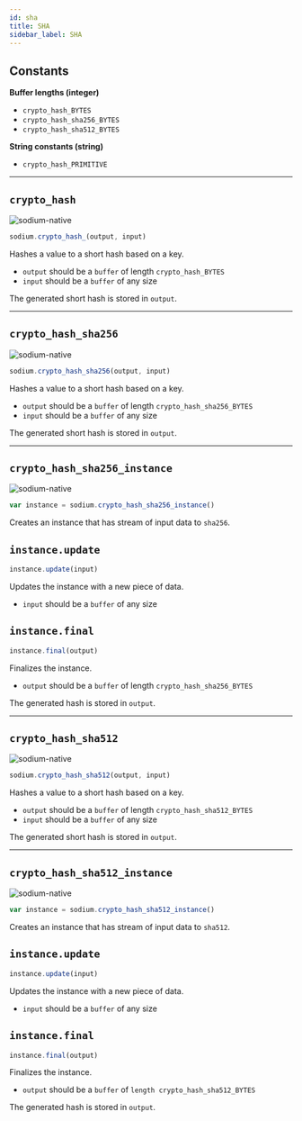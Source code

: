 ```yaml
---
id: sha
title: SHA
sidebar_label: SHA
---
```


## Constants
**Buffer lengths (integer)**
* `crypto_hash_BYTES`
* `crypto_hash_sha256_BYTES`
* `crypto_hash_sha512_BYTES`

**String constants (string)**
* `crypto_hash_PRIMITIVE`

***
## `crypto_hash`
![sodium-native][node]
``` js
sodium.crypto_hash_(output, input)
```
Hashes a value to a short hash based on a key.
* `output` should be a `buffer` of length `crypto_hash_BYTES`
* `input` should be a `buffer` of any size

The generated short hash is stored in `output`.

***
## `crypto_hash_sha256`
![sodium-native][node]
``` js
sodium.crypto_hash_sha256(output, input)
```
Hashes a value to a short hash based on a key.
* `output` should be a `buffer` of length `crypto_hash_sha256_BYTES`
* `input` should be a `buffer` of any size

The generated short hash is stored in `output`.
***
## `crypto_hash_sha256_instance`
![sodium-native][node]
``` js
var instance = sodium.crypto_hash_sha256_instance()
```
Creates an instance that has stream of input data to `sha256`.

## `instance.update`
``` js
instance.update(input)
```
Updates the instance with a new piece of data.
* `input` should be a `buffer` of any size

## `instance.final`
``` js
instance.final(output)
```
Finalizes the instance.
* `output` should be a `buffer` of length `crypto_hash_sha256_BYTES`

The generated hash is stored in `output`.
***
## `crypto_hash_sha512`
![sodium-native][node]
``` js
sodium.crypto_hash_sha512(output, input)
```
Hashes a value to a short hash based on a key.
* `output` should be a `buffer` of length `crypto_hash_sha512_BYTES`
* `input` should be a `buffer` of any size

The generated short hash is stored in `output`.
***
## `crypto_hash_sha512_instance`
![sodium-native][node]
``` js
var instance = sodium.crypto_hash_sha512_instance()
```
Creates an instance that has stream of input data to `sha512`.

## `instance.update`
``` js
instance.update(input)
```
Updates the instance with a new piece of data.
* `input` should be a `buffer` of any size

## `instance.final`
``` js
instance.final(output)
```
Finalizes the instance.
* `output` should be a `buffer` of `length crypto_hash_sha512_BYTES`

The generated hash is stored in `output`.


[js]: /docs/img/icon_js.svg
[node]: /docs/img/nodejs-icon.svg
